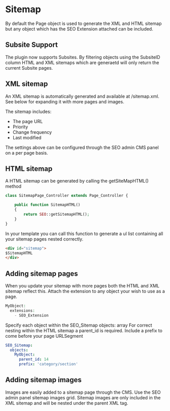 # Sitemap

By default the Page object is used to generate the XML and HTML sitemap but any object which has the SEO Extension attached can be included. 

## Subsite Support

The plugin now supports Subsites. By filtering objects using the SubsiteID column HTML and XML sitemaps which are generaetd will only return the current Subsite pages.

## XML sitemap

An XML sitemap is automatically generated and available at /sitemap.xml. See below for expanding it with more pages and images.

The sitemap includes:
  - The page URL
  - Priority
  - Change frequency
  - Last modified

The settings above can be configured through the SEO admin CMS panel on a per page basis.

## HTML sitemap

A HTML sitemap can be generated by calling the getSiteMapHTML() method

```php
class SitemapPage_Controller extends Page_Controller {

    public function SitemapHTML()
    {
        return SEO::getSitemapHTML();
    }
}
```

In your template you can call this function to generate a ul list containing all your sitemap pages nested correctly.

```html
<div id="sitemap">
$SitemapHTML
</div>
```

## Adding sitemap pages

When you update your sitemap with more pages both the HTML and XML sitemap reflect this.
Attach the extension to any object your wish to use as a page.

```php
MyObject:
  extensions:
    - SEO_Extension
```

Specify each object within the SEO_Sitemap objects: array
For correct nesting within the HTML sitemap a parent_id is required.
Include a prefix to come before your page URLSegment

```yml
SEO_Sitemap:
  objects:
    MyObject: 
      parent_id: 14
      prefix: 'category/section'
```

## Adding sitemap images

Images are easily added to a sitemap page through the CMS. Use the SEO admin panel sitemap images grid.
Sitemap images are only included in the XML sitemap and will be nested under the parent XML tag.